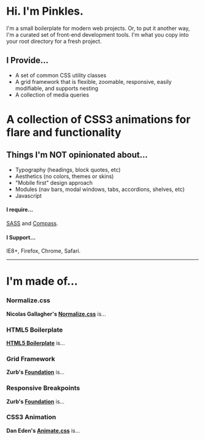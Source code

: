 

# Hi. I'm Pinkles.

I'm a small boilerplate for modern web projects. Or, to put it another way, I'm a curated set of front-end development tools. I'm what you copy into your root directory for a fresh project.

## I Provide...

* A set of common CSS utility classes
* A grid framework that is flexible, zoomable, responsive, easily modifiable, and supports nesting
* A collection of media queries
# A collection of CSS3 animations for flare and functionality

## Things I'm NOT opinionated about...

* Typography (headings, block quotes, etc)
* Aesthetics (no colors, themes or skins)
* "Mobile first" design approach
* Modules (nav bars, modal windows, tabs, accordions, shelves, etc)
* Javascript

#### I require...

[SASS](http://sass-lang.com/) and [Compass](http://compass-style.org/).


#### I Support...

IE8+, Firefox, Chrome, Safari.

---

# I'm made of...

### Normalize.css

**Nicolas Gallagher's [Normalize.css](https://github.com/necolas/normalize.css)** is...

### HTML5 Boilerplate

**[HTML5 Boilerplate](http://html5boilerplate.com)** is...

### Grid Framework

**Zurb's [Foundation](http://foundation.zurb.com)** is...

### Responsive Breakpoints

**Zurb's [Foundation](http://foundation.zurb.com)** is...

### CSS3 Animation

**Dan Eden's [Animate.css](http://daneden.me/animate)** is... 
